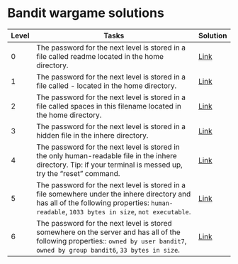 # Bandit wargame solutions

| Level | Tasks                                                                                                                                                                                       | Solution                   |
| ----- | ------------------------------------------------------------------------------------------------------------------------------------------------------------------------------------------- | -------------------------- |
| 0     | The password for the next level is stored in a file called readme located in the home directory.                                                                                            | [Link](./level0/level0.md) |
| 1     | The password for the next level is stored in a file called - located in the home directory.                                                                                                 | [Link](./level1/level1.md) |
| 2     | The password for the next level is stored in a file called spaces in this filename located in the home directory.                                                                           | [Link](./level2/level2.md) |
| 3     | The password for the next level is stored in a hidden file in the inhere directory.                                                                                                         | [Link](./level3/level3.md) |
| 4     | The password for the next level is stored in the only human-readable file in the inhere directory. Tip: if your terminal is messed up, try the “reset” command.                             | [Link](./level4/level4.md) |
| 5     | The password for the next level is stored in a file somewhere under the inhere directory and has all of the following properties: `human-readable`, `1033 bytes in size`, `not executable`. | [Link](./level5/level5.md) |
| 6     | The password for the next level is stored somewhere on the server and has all of the following properties:: `owned by user bandit7`, `owned by group bandit6`, `33 bytes in size`.          | [Link](./level6/level6.md) |

